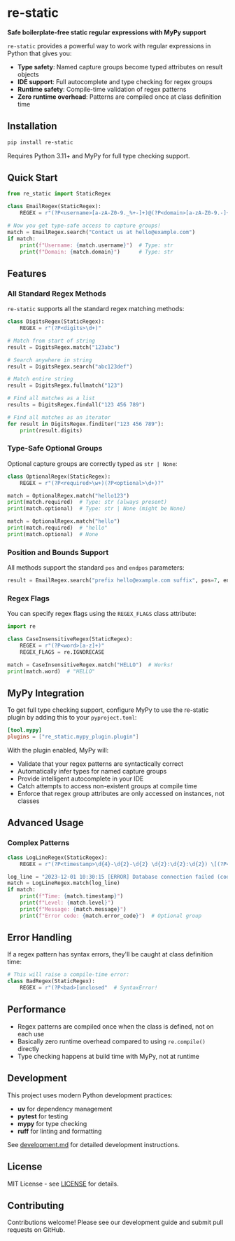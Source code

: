 # re-static

**Safe boilerplate-free static regular expressions with MyPy support**

`re-static` provides a powerful way to work with regular expressions in Python that gives you:
- **Type safety**: Named capture groups become typed attributes on result objects
- **IDE support**: Full autocomplete and type checking for regex groups
- **Runtime safety**: Compile-time validation of regex patterns
- **Zero runtime overhead**: Patterns are compiled once at class definition time

## Installation

```bash
pip install re-static
```

Requires Python 3.11+ and MyPy for full type checking support.

## Quick Start

```python
from re_static import StaticRegex

class EmailRegex(StaticRegex):
    REGEX = r"(?P<username>[a-zA-Z0-9._%+-]+)@(?P<domain>[a-zA-Z0-9.-]+\.[a-zA-Z]{2,})"

# Now you get type-safe access to capture groups!
match = EmailRegex.search("Contact us at hello@example.com")
if match:
    print(f"Username: {match.username}")  # Type: str
    print(f"Domain: {match.domain}")      # Type: str
```

## Features

### All Standard Regex Methods

`re-static` supports all the standard regex matching methods:

```python
class DigitsRegex(StaticRegex):
    REGEX = r"(?P<digits>\d+)"

# Match from start of string
result = DigitsRegex.match("123abc")

# Search anywhere in string
result = DigitsRegex.search("abc123def")

# Match entire string
result = DigitsRegex.fullmatch("123")

# Find all matches as a list
results = DigitsRegex.findall("123 456 789")

# Find all matches as an iterator
for result in DigitsRegex.finditer("123 456 789"):
    print(result.digits)
```

### Type-Safe Optional Groups

Optional capture groups are correctly typed as `str | None`:

```python
class OptionalRegex(StaticRegex):
    REGEX = r"(?P<required>\w+)(?P<optional>\d+)?"

match = OptionalRegex.match("hello123")
print(match.required)  # Type: str (always present)
print(match.optional)  # Type: str | None (might be None)

match = OptionalRegex.match("hello")
print(match.required)  # "hello"
print(match.optional)  # None
```

### Position and Bounds Support

All methods support the standard `pos` and `endpos` parameters:

```python
result = EmailRegex.search("prefix hello@example.com suffix", pos=7, endpos=25)
```

### Regex Flags

You can specify regex flags using the `REGEX_FLAGS` class attribute:

```python
import re

class CaseInsensitiveRegex(StaticRegex):
    REGEX = r"(?P<word>[a-z]+)"
    REGEX_FLAGS = re.IGNORECASE

match = CaseInsensitiveRegex.match("HELLO")  # Works!
print(match.word)  # "HELLO"
```

## MyPy Integration

To get full type checking support, configure MyPy to use the re-static plugin by adding this to your `pyproject.toml`:

```toml
[tool.mypy]
plugins = ["re_static.mypy_plugin.plugin"]
```

With the plugin enabled, MyPy will:
- Validate that your regex patterns are syntactically correct
- Automatically infer types for named capture groups
- Provide intelligent autocomplete in your IDE
- Catch attempts to access non-existent groups at compile time
- Enforce that regex group attributes are only accessed on instances, not classes

## Advanced Usage

### Complex Patterns

```python
class LogLineRegex(StaticRegex):
    REGEX = r"(?P<timestamp>\d{4}-\d{2}-\d{2} \d{2}:\d{2}:\d{2}) \[(?P<level>\w+)\] (?P<message>.*?)(?P<error_code> \(code: \d+\))?"

log_line = "2023-12-01 10:30:15 [ERROR] Database connection failed (code: 500)"
match = LogLineRegex.match(log_line)
if match:
    print(f"Time: {match.timestamp}")
    print(f"Level: {match.level}")
    print(f"Message: {match.message}")
    print(f"Error code: {match.error_code}")  # Optional group
```

## Error Handling

If a regex pattern has syntax errors, they'll be caught at class definition time:

```python
# This will raise a compile-time error:
class BadRegex(StaticRegex):
    REGEX = r"(?P<bad>[unclosed"  # SyntaxError!
```

## Performance

- Regex patterns are compiled once when the class is defined, not on each use
- Basically zero runtime overhead compared to using `re.compile()` directly
- Type checking happens at build time with MyPy, not at runtime

## Development

This project uses modern Python development practices:

- **uv** for dependency management
- **pytest** for testing
- **mypy** for type checking
- **ruff** for linting and formatting

See [development.md](development.md) for detailed development instructions.

## License

MIT License - see [LICENSE](LICENSE) for details.

## Contributing

Contributions welcome! Please see our development guide and submit pull requests on GitHub.
